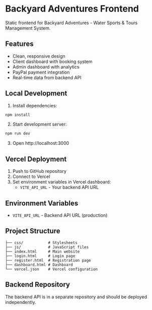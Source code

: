 # Backyard Adventures Frontend

Static frontend for Backyard Adventures - Water Sports & Tours Management System.

## Features
- Clean, responsive design
- Client dashboard with booking system
- Admin dashboard with analytics
- PayPal payment integration
- Real-time data from backend API

## Local Development

1. Install dependencies:
```bash
npm install
```

2. Start development server:
```bash
npm run dev
```

3. Open http://localhost:3000

## Vercel Deployment

1. Push to GitHub repository
2. Connect to Vercel
3. Set environment variables in Vercel dashboard:
   - `VITE_API_URL` - Your backend API URL

## Environment Variables

- `VITE_API_URL` - Backend API URL (production)

## Project Structure

```
├── css/           # Stylesheets
├── js/            # JavaScript files
├── index.html     # Main website
├── login.html     # Login page
├── register.html  # Registration page
├── dashboard.html # Dashboard
└── vercel.json    # Vercel configuration
```

## Backend Repository

The backend API is in a separate repository and should be deployed independently.